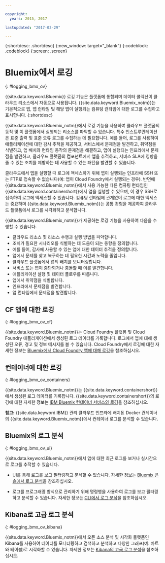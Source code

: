 ```yaml
---

copyright:
  years: 2015, 2017

lastupdated: "2017-03-29"

---
```



{:shortdesc: .shortdesc}
{:new_window: target="_blank"}
{:codeblock: .codeblock}
{:screen: .screen}

# Bluemix에서 로깅
{: #logging_bmx_ov}

{{site.data.keyword.Bluemix}} 로깅 기능은 플랫폼에 통합되며 데이터 콜렉션이 클라우드 리소스에서 자동으로 사용됩니다. {{site.data.keyword.Bluemix_notm}}는 기본적으로 앱, 앱 런타임 및 해당 앱이 실행되는 컴퓨팅 런타임에 대한 로그를 수집하고 표시합니다.
{:shortdesc}

{{site.data.keyword.Bluemix_notm}}에서 로깅 기능을 사용하여 클라우드 플랫폼의 동작 및 이 플랫폼에서 실행되는 리소스를 파악할 수 있습니다. 특수 인스트루먼테이션은 표준 출력 및 표준 오류 로그를 수집하는 데 필요합니다. 예를 들어, 로그를 사용하여 애플리케이션에 대한 감사 추적을 제공하고, 서비스에서 문제점을 발견하고, 취약점을 식별하고, 앱 배치와 런타임 동작의 문제점을 해결하고, 앱이 실행되는 인프라에서 문제점을 발견하고, 클라우드 플랫폼의 컴포넌트에서 앱을 추적하고, 서비스 SLA에 영향을 줄 수 있는 조치를 예방하는 데 사용할 수 있는 패턴을 발견할 수 있습니다.

클라우드에서 앱을 실행할 때 로그에 액세스하기 위해 앱이 실행되는 인프라에 SSH 또는 FTP로 접속할 수 없습니다(예: 앱이 Cloud Foundry에서 실행되는 경우). 반면에 {{site.data.keyword.Bluemix_notm}}에서 사용 가능한 다른 컴퓨팅 런타임인 {{site.data.keyword.containershort}}에서 앱을 실행할 수 있으며, 이 경우 SSH로 접속하여 로그에 액세스할 수 있습니다. 컴퓨팅 런타임에 관계없이 로그에 대한 액세스는 중요하며 {{site.data.keyword.Bluemix_notm}}는 공통 경험을 제공하여 클라우드 플랫폼에서 로그를 시각화하고 분석합니다.

{{site.data.keyword.Bluemix_notm}}가 제공하는 로깅 기능을 사용하여 다음을 수행할 수 있습니다.

* 클라우드 리소스 및 리소스 수행과 실행 방법을 파악합니다.
* 조치가 필요한 시나리오를 식별하는 데 도움이 되는 동향을 정의합니다.
* 예를 들어, 감사에 사용할 수 있는 앱에 대한 데이터 추적을 정의합니다.
* 앱에서 문제를 찾고 복구하는 데 필요한 시간과 노력을 줄입니다. 
* 클라우드 플랫폼에서 앱의 배치를 모니터링합니다.
* 서비스 또는 앱이 중단되거나 충돌할 때 이를 발견합니다.
* 애플리케이션 실행 및 데이터 플로우를 따릅니다.
* 앱에서 취약점을 식별합니다.
* 인프라에서 문제점을 발견합니다.
* 앱 런타임에서 문제점을 발견합니다.

## CF 앱에 대한 로깅
{: #logging_bmx_ov_cf}

{{site.data.keyword.Bluemix_notm}}는 Cloud Foundry 플랫폼 및 Cloud Foundry 애플리케이션에서 생성된 로그 데이터를 기록합니다. 로그에서 앱에 대해 생성된 오류, 경고 및 정보 메시지를 볼 수 있습니다. Cloud Foundry에서 로깅에 대한 자세한 정보는 [Bluemix에서 Cloud Foundry 앱에 대해 로깅](cfapps/logging_cf_apps.html#logging_bluemix_cf_apps)을 참조하십시오.

## 컨테이너에 대한 로깅
{: #logging_bmx_ov_containers}

{{site.data.keyword.Bluemix_notm}}는 {{site.data.keyword.containershort}}에서 생성된 로그 데이터를 기록합니다. {{site.data.keyword.containershort}}의 로깅에 대한 자세한 정보는 [IBM Bluemix 컨테이너 서비스의 로깅](containers/logging_containers_ov.html#logging_containers_ov)을 참조하십시오.  

**참고:** {{site.data.keyword.IBM}} 관리 클라우드 인프라에 배치된 Docker 컨테이너의 {{site.data.keyword.Bluemix_notm}}에서 컨테이너 로그를 분석할 수 있습니다.

## Bluemix의 로그 분석
{: #logging_bmx_ov_ui}

{{site.data.keyword.Bluemix_notm}}에서 앱에 대한 최근 로그를 보거나 실시간으로 로그를 추적할 수 있습니다.

* UI를 통해 로그를 보고 필터링하고 분석할 수 있습니다. 자세한 정보는 [Bluemix 콘솔에서 로그 분석](logging_view_dashboard.html#analyzing_logs_bmx_ui)을 참조하십시오.

* 로그를 프로그래밍 방식으로 관리하기 위해 명령행을 사용하여 로그를 보고 필터링하고 분석할 수 있습니다. 자세한 정보는 [CLI에서 로그 분석](logging_view_cli.html#analyzing_logs_cli)을 참조하십시오.

## Kibana로 고급 로그 분석
{: #logging_bmx_ov_kibana}

{{site.data.keyword.Bluemix_notm}}에서 오픈 소스 분석 및 시각화 플랫폼인 Kibana를 사용하여 데이터를 모니터링하고 검색하고 분석하고 다양한 그래프(예: 차트와 테이블)로 시각화할 수 있습니다. 자세한 정보는 [Kibana의 고급 로그 분석](kibana4/analyzing_logs_Kibana.html#analyzing_logs_Kibana)을 참조하십시오.


